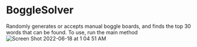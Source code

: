 # BoggleSolver
Randomly generates or accepts manual boggle boards, and finds the top 30 words that can be found. 
To use, run the main method
![Screen Shot 2022-06-18 at 1 04 51 AM](https://user-images.githubusercontent.com/67237392/174423618-9745ea6e-ffc6-4eca-aa32-3acb39e21639.png)
